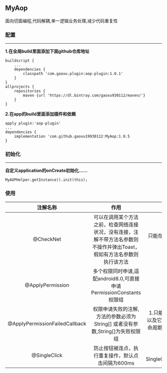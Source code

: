 ## MyAop

面向切面编程,代码解耦,单一逻辑业务处理,减少代码重复性

### 配置
_____
**1.在全局build里面添加下面github仓库地址**
```
buildscript {
    ...
    dependencies {
        classpath 'com.gaoxu.plugin:aop-plugin:1.0.1'
    }
}
allprojects {
    repositories {
        maven {url 'https://dl.bintray.com/gaoxu930112/maven/'}
    }
}
```
**2.在app的build里面添加插件和依赖**
```
apply plugin:'aop-plugin'
...
dependencies {
    implementation 'com.github.gaoxu19930112:MyAop:1.0.5
}
```

### 初始化
_____
**自定义application的onCreate初始化……**

    MyAOPHelper.getInstance().init(this);
### 使用
|注解名称  | 作用 | 备注 |
|:--------:|:----:|:----:|
|@CheckNet  |可以在调用某个方法之前，检查网络连接状况，没有连接，注解不带方法名参数则不操作并弹出Toast，假如有方法名参数则执行该方法|只能在Fragment(v4)和FragmentActivity 以及它们的子类中使用
|@ApplyPermission|多个权限同时申请,适配android8.0,可直接申请PermissionConstants权限组|
|@ApplyPermissionFailedCallback|权限申请失败的注解,方法的参数必须为 String[] 或者没有参数,String[]为失败权限组|1.只能在Fragment(v4)和FragmentActivity 以及它们的子类中使用 2.不要把注解打到有生命周期的方法上，否则可能会导致生命周期被拦截
|@SingleClick|防止按钮被连点，执行重复操作，默认点击间隔为600ms|可以自定义间隔时间 SingleClickAspect.MIN_CLICK_DELAY_TIME
